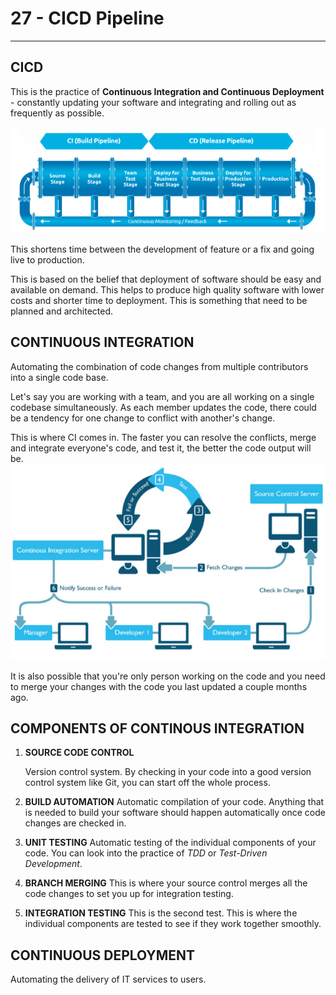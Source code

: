 
# 27 - CICD Pipeline #
_____________________________________________________

## CICD ##

This is the practice of **Continuous Integration and Continuous Deployment** - constantly updating your software and integrating and rolling out as frequently as possible.

![](Images/CICD.png)

This shortens time between the development of feature or a fix and going live to production.

This is based on the belief that deployment of software should be easy and available on demand. This helps to produce high quality software with lower costs and shorter time to deployment. This is something that need to be planned and architected.

## CONTINUOUS INTEGRATION ##

Automating the combination of code changes from multiple contributors into a single code base.

Let's say you are working with a team, and you are all working on a single codebase simultaneously. As each member updates the code, there could be a tendency for one change to conflict with another's change.

This is where CI comes in. The faster you can resolve the conflicts, merge and integrate everyone's code, and test it, the better the code output will be.
![](Images/CI.png)

It is also possible that you're only person working on the code and you need to merge your changes with the code you last updated a couple months ago.

## COMPONENTS OF CONTINOUS INTEGRATION ##

1. **SOURCE CODE CONTROL**

    Version control system. By checking in your code into a good version control system like Git, you can start off the whole process.
    <br>

2. **BUILD AUTOMATION**
    Automatic compilation of your code. Anything that is needed to build your software should happen automatically once code changes are checked in.
    <br>

3. **UNIT TESTING**
    Automatic testing of the individual components of your code. You can look into the practice of *TDD* or *Test-Driven Development*.
    <br>

4. **BRANCH MERGING**
    This is where your source control merges all the code changes to set you up for integration testing.
    <br>

5. **INTEGRATION TESTING**
    This is the second test. This is where the individual components are tested to see if they work together smoothly.

## CONTINUOUS DEPLOYMENT ##

Automating the delivery of IT services to users.